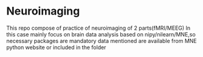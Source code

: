 # Neuroimaging
This repo compose of practice of neuroimaging of 2 parts(fMRI/MEEG)
In this case mainly focus on brain data analysis based on nipy/nilearn/MNE,so necessary packages are mandatory
data mentioned are available from MNE python website or included in the folder
